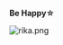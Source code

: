 
<!--
**middzwb/middzwb** is a ✨ _special_ ✨ repository because its `README.md` (this file) appears on your GitHub profile.

Here are some ideas to get you started:

- 🔭 I’m currently working on ...
- 🌱 I’m currently learning ...
- 👯 I’m looking to collaborate on ...
- 🤔 I’m looking for help with ...
- 💬 Ask me about ...
- 📫 How to reach me: ...
- 😄 Pronouns: ...
- ⚡ Fun fact: ...
-->

**Be Happy☆**

<!--
![kirin](70561872_p0.jpeg)
-->

<!--
![70561872_p0.jpeg](https://i.loli.net/2021/04/11/wa5APHBcITYV1pm.jpg)
![rika.png](https://i.loli.net/2021/04/11/oJTtklcPLZpbWH8.png)
![8092540_p0.jpg](https://i.loli.net/2021/05/15/Kp4Xw3aCsuUfAm9.jpg)
![4299777_p0](https://i.loli.net/2021/05/15/8LovbZdsJVWI9j5.jpg)
-->

![rika.png](https://i.loli.net/2021/04/11/oJTtklcPLZpbWH8.png)
